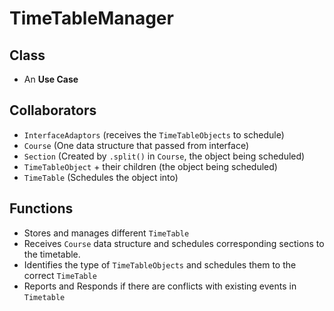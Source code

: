 # TimeTableManager

## Class
* An **Use Case**

## Collaborators
* `InterfaceAdaptors` (receives the `TimeTableObjects` to schedule)
* `Course` (One data structure that passed from interface)
* `Section` (Created by `.split()` in `Course`, the object being scheduled)
* `TimeTableObject` + their children (the object being scheduled)
* `TimeTable` (Schedules the object into)

## Functions
* Stores and manages different `TimeTable` 
* Receives `Course` data structure and schedules corresponding sections to the timetable.
* Identifies the type of `TimeTableObjects` and schedules them to the correct `TimeTable`
* Reports and Responds if there are conflicts with existing events in `Timetable`

